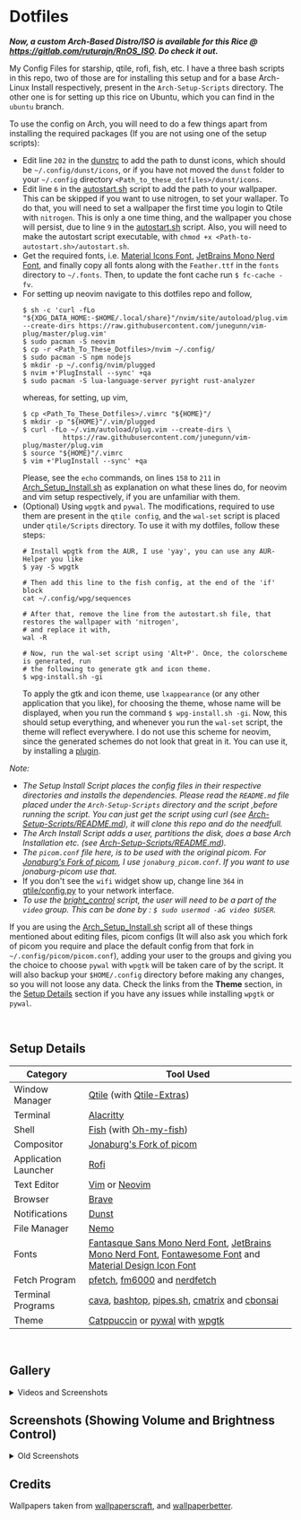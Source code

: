 # Dotfiles

***Now, a custom Arch-Based Distro/ISO is available for this Rice @ https://gitlab.com/ruturajn/RnOS_ISO. Do check it out.***

My Config Files for starship, qtile, rofi, fish, etc. I have a three bash scripts in this repo, two of those are for installing this setup
and for a base Arch-Linux Install respectively, present in the `Arch-Setup-Scripts` directory. The other one is for setting up this rice on Ubuntu,
which you can find in the `ubuntu` branch.

To use the config on Arch, you will need to do a few things apart from installing the required packages (If you are not using one of the setup scripts):
- Edit line `202` in the [dunstrc](https://github.com/Ruturajn/Dotfiles/blob/main/dunst/dunstrc) to add the path to dunst icons, which should be
  `~/.config/dunst/icons`, or if you have not moved the `dunst` folder to your `~/.config` directory `<Path_to_these_dotfiles>/dunst/icons`.
- Edit line `6` in the [autostart.sh](https://github.com/Ruturajn/Dotfiles/blob/main/qtile/autostart.sh) script to add the path to your wallpaper. 
  This can be skipped if you want to use nitrogen, to set your wallaper. To do that, you will need to set a wallpaper the first time you login to Qtile
  with `nitrogen`. This is only a one time thing, and the wallpaper you chose will persist, due to line `9` in the 
  [autostart.sh](https://github.com/Ruturajn/Dotfiles/blob/main/qtile/autostart.sh) script. Also, you will need to make the autostart script executable,
  with `chmod +x <Path-to-autostart.sh>/autostart.sh`.
- Get the required fonts, i.e. [Material Icons Font](https://github.com/google/material-design-icons/raw/master/font/MaterialIcons-Regular.ttf), 
  [JetBrains Mono Nerd Font](https://github.com/ryanoasis/nerd-fonts/raw/master/patched-fonts/JetBrainsMono/Ligatures/Regular/complete/JetBrains%20Mono%20Regular%20Nerd%20Font%20Complete%20Mono.ttf), and finally copy all fonts along
  with the `Feather.ttf` in the `fonts` directory to `~/.fonts`. Then, to update the font cache run `$ fc-cache -fv`.
- For setting up neovim navigate to this dotfiles repo and follow,
  ```
  $ sh -c 'curl -fLo "${XDG_DATA_HOME:-$HOME/.local/share}"/nvim/site/autoload/plug.vim --create-dirs https://raw.githubusercontent.com/junegunn/vim-plug/master/plug.vim'
  $ sudo pacman -S neovim
  $ cp -r <Path_To_These_Dotfiles>/nvim ~/.config/
  $ sudo pacman -S npm nodejs
  $ mkdir -p ~/.config/nvim/plugged
  $ nvim +'PlugInstall --sync' +qa
  $ sudo pacman -S lua-language-server pyright rust-analyzer
  ```
  whereas, for setting, up vim,
  ```
  $ cp <Path_To_These_Dotfiles>/.vimrc "${HOME}"/
  $ mkdir -p "${HOME}"/.vim/plugged
  $ curl -fLo ~/.vim/autoload/plug.vim --create-dirs \
			https://raw.githubusercontent.com/junegunn/vim-plug/master/plug.vim
  $ source "${HOME}"/.vimrc
  $ vim +'PlugInstall --sync' +qa
  ```
  Please, see the `echo` commands, on lines `158` to `211` in [Arch_Setup_Install.sh](https://github.com/Ruturajn/Dotfiles/blob/main/Arch-Setup-Scripts/Arch_Setup_Install.sh) as explanation on what these lines do, for neovim and vim setup respectively, if you are unfamiliar with them.
- (Optional) Using `wpgtk` and `pywal`. The modifications, required to use them are present in the `qtile config`, and the `wal-set` script is 
  placed under `qtile/Scripts` directory. To use it with my dotfiles, follow these steps:
  ```
  # Install wpgtk from the AUR, I use 'yay', you can use any AUR-Helper you like
  $ yay -S wpgtk
  
  # Then add this line to the fish config, at the end of the 'if' block
  cat ~/.config/wpg/sequences
  
  # After that, remove the line from the autostart.sh file, that restores the wallpaper with 'nitrogen',
  # and replace it with,
  wal -R
  
  # Now, run the wal-set script using 'Alt+P'. Once, the colorscheme is generated, run
  # the following to generate gtk and icon theme.
  $ wpg-install.sh -gi
  ```
  To apply the gtk and icon theme, use `lxappearance` (or any other application that you like), for choosing the theme, whose name will be displayed, 
  when you run the command `$ wpg-install.sh -gi`. Now, this should setup everything, and whenever you run the `wal-set` script, the theme will reflect 
  everywhere. I do not use this scheme for neovim, since the generated schemes do not look that great in it. You can use it, by installing a [plugin](https://github.com/deviantfero/wpgtk.vim).
  
*Note:* 
- *The Setup Install Script places the config files in their respective directories and installs the dependencies. Please read the ```README.md``` file placed
under the `Arch-Setup-Scripts` directory and the script ,before running the script. You can just get the script using curl (see 
[Arch-Setup-Scripts/README.md](https://github.com/Ruturajn/Dotfiles/tree/main/Arch-Setup-Scripts)), it will clone this repo and do the needfull.*
- *The Arch Install Script adds a user, partitions the disk, does a base Arch Installation etc. (see [Arch-Setup-Scripts/README.md](https://github.com/Ruturajn/Dotfiles/tree/main/Arch-Setup-Scripts)).*
- *The `picom.conf` file here, is to be used with the original picom. For [Jonaburg's Fork of picom](https://github.com/jonaburg/picom),
  I use `jonaburg_picom.conf`. If you want to use jonaburg-picom use that.*
- If you don't see the `wifi` widget show up, change line `364` in [qtile/config.py](https://github.com/Ruturajn/Dotfiles/blob/main/qtile/config.py)
  to your network interface.
- *To use the [bright_control](https://github.com/Ruturajn/Dotfiles/blob/main/qtile/bright_control) script, the user will need to be a part of the 
  `video` group. This can be done by : `$ sudo usermod -aG video $USER`.*

If you are using the [Arch_Setup_Install.sh](https://github.com/Ruturajn/Dotfiles/blob/main/Arch-Setup-Scripts/Arch_Setup_Install.sh) script all of 
these things mentioned about editing files, picom configs (It will also ask you which fork of picom you require and place the default config
from that fork in `~/.config/picom/picom.conf`), adding your user to the groups and giving you the choice to choose `pywal` with `wpgtk` will
be taken care of by the script. It will also backup your `$HOME/.config` directory before making any changes, so you will not loose any data.
Check the links from the **Theme** section, in the [Setup Details](#setup-details) section if you have any issues while installing `wpgtk` or `pywal`.

<br />

## Setup Details

| Category | Tool Used |
| --- | --- |
| Window Manager | [Qtile](https://github.com/qtile/qtile) (with [Qtile-Extras](https://github.com/elParaguayo/qtile-extras)) |
| Terminal | [Alacritty](https://github.com/alacritty/alacritty) |
| Shell    | [Fish](https://github.com/fish-shell/fish-shell) (with [Oh-my-fish](https://github.com/oh-my-fish/oh-my-fish)) |
| Compositor | [Jonaburg's Fork of picom](https://github.com/jonaburg/picom) |
| Application Launcher | [Rofi](https://github.com/davatorium/rofi) | 
| Text Editor | [Vim](https://github.com/vim/vim) or [Neovim](https://github.com/neovim/neovim) |
| Browser | [Brave](https://brave.com/) |
| Notifications | [Dunst](https://github.com/dunst-project/dunst) |
| File Manager | [Nemo](https://github.com/linuxmint/nemo) |
| Fonts | [Fantasque Sans Mono Nerd Font](https://github.com/ryanoasis/nerd-fonts/tree/master/patched-fonts/FantasqueSansMono/Regular/complete), [JetBrains Mono Nerd Font](https://github.com/ryanoasis/nerd-fonts/tree/master/patched-fonts/JetBrainsMono/Ligatures/Regular/complete), [Fontawesome Font](https://github.com/FortAwesome/Font-Awesome) and [Material Design Icon Font](https://github.com/google/material-design-icons/blob/master/font/MaterialIcons-Regular.ttf) |
| Fetch Program | [pfetch](https://github.com/dylanaraps/pfetch), [fm6000](https://github.com/anhsirk0/fetch-master-6000) and [nerdfetch](https://github.com/ThatOneCalculator/NerdFetch) |
| Terminal Programs | [cava](https://github.com/karlstav/cava), [bashtop](https://github.com/aristocratos/bashtop), [pipes.sh](https://github.com/pipeseroni/pipes.sh), [cmatrix](https://github.com/abishekvashok/cmatrix) and [cbonsai](https://gitlab.com/jallbrit/cbonsai) |
| Theme | [Catppuccin](https://github.com/catppuccin/catppuccin) or [pywal](https://github.com/dylanaraps/pywal) with [wpgtk](https://github.com/deviantfero/wpgtk) |

<br />

## Gallery

<details>
<summary>Videos and Screenshots</summary>

https://user-images.githubusercontent.com/56625259/177325808-e83bf6b4-9f1b-420c-9234-0499991397b8.mp4

![Arch-Rice-1](https://user-images.githubusercontent.com/56625259/174547792-39bc37b6-37a7-4078-9612-7304c7d0cf2e.png)

![Arch-Rice-2](https://user-images.githubusercontent.com/56625259/174547817-b29b94e0-2054-4bce-a4a9-8f1faecc7003.png)

![Arch-Rice-Rofi](https://user-images.githubusercontent.com/56625259/174547828-075cb18c-647f-42c6-a0d2-835c86cb39d7.png)

![Arch-Rice-Wifi](https://user-images.githubusercontent.com/56625259/174547884-b01229f9-703c-4e2b-bb6f-0b21c4e6a4b5.png)

![Arch-Rice-Powermenu](https://user-images.githubusercontent.com/56625259/174547906-0334b18f-71a7-4dc7-a0f4-73a1a8ed0e47.png)

</details>

## Screenshots (Showing Volume and Brightness Control)
<details>
<summary>Old Screenshots</summary>
<br>

![Arch_Rice_Qtile](https://user-images.githubusercontent.com/56625259/170982950-a64198cd-11c6-4372-b731-699f6e24422f.png)

![Arch_Rice_Qtile_1](https://user-images.githubusercontent.com/56625259/170983002-f8f7a216-383c-4a12-967f-8c12be56008f.png)

![Arch_Rice_Qtile_Rofi](https://user-images.githubusercontent.com/56625259/170983036-b79e3f1c-ad1e-4a70-a4b0-2b106fefdbeb.png)

![Arch_Rice_Qtile_Vol-Up](https://user-images.githubusercontent.com/56625259/170983071-5ced2d72-36a0-40ff-8742-ea7f110885e1.png)

![Arch_Rice_Qtile_Vol-Down](https://user-images.githubusercontent.com/56625259/170983084-7ebc4cdb-5bdf-447d-90f2-37a14d1538ff.png)

![Arch_Rice_Qtile_Vol-Mute](https://user-images.githubusercontent.com/56625259/170983101-205fc931-5138-4d9b-a145-4cedd5ab8e1e.png)

![Arch_Rice_Qtile_Vol-UnMute](https://user-images.githubusercontent.com/56625259/170983129-452a26be-e0ee-4194-9e9f-35296a9c6be6.png)

![Arch_Rice_Qtile_Brightness](https://user-images.githubusercontent.com/56625259/170983161-d5827eee-dd7f-406a-95bd-a026cfc34b20.png)

<br />
  
</details>

## Credits

Wallpapers taken from [wallpaperscraft](https://wallpaperscraft.com), and [wallpaperbetter](https://www.wallpaperbetter.com/en/search?q=1920x1080).
